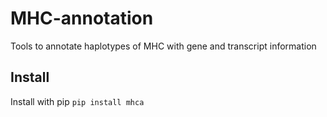 # MHC-annotation
Tools to annotate haplotypes of MHC with gene and transcript information 

## Install
Install with pip
`pip install mhca`
